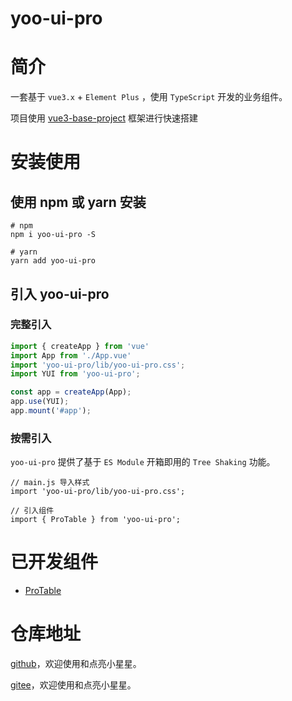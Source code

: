 
# yoo-ui-pro

# 简介

一套基于 `vue3.x` + `Element Plus` ，使用 `TypeScript` 开发的业务组件。

项目使用 [vue3-base-project](https://github.com/Yoo-96/vue3-base-project) 框架进行快速搭建

# 安装使用

## 使用 npm 或 yarn 安装

```shell
# npm
npm i yoo-ui-pro -S

# yarn
yarn add yoo-ui-pro
```

## 引入 yoo-ui-pro

### 完整引入

```js
import { createApp } from 'vue'
import App from './App.vue'
import 'yoo-ui-pro/lib/yoo-ui-pro.css';
import YUI from 'yoo-ui-pro';

const app = createApp(App);
app.use(YUI);
app.mount('#app');
```

### 按需引入

`yoo-ui-pro`  提供了基于  `ES Module`  开箱即用的  `Tree Shaking`  功能。

```vue
// main.js 导入样式
import 'yoo-ui-pro/lib/yoo-ui-pro.css';

// 引入组件
import { ProTable } from 'yoo-ui-pro';
```

# 已开发组件

- [ProTable](./docs/ProTable.md)

# 仓库地址

[github](https://github.com/Yoo-96/yoo-ui-pro)，欢迎使用和点亮小星星。

[gitee](https://gitee.com/developer-yoo-group/yoo-ui-pro)，欢迎使用和点亮小星星。

